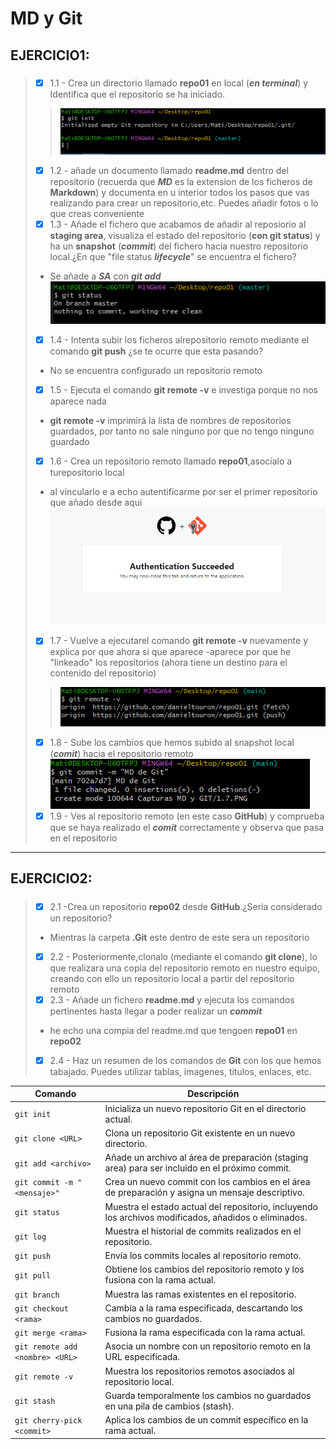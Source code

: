 #  __MD y Git__  

## EJERCICIO1:
##### 
>- [x] 1.1 - Crea un directorio llamado __repo01__ en local (***en terminal***) y Identifica que el repositorio se ha iniciado.
>>![no_se_ve_na_JAJA_Q_LOKO](./Capturas%20MD%20y%20GIT/1.1.PNG "JAJA Q LOKO")
>- [x] 1.2 - añade un documento llamado __readme.md__ dentro del repositorio (recuerda que ***MD*** es la extension de los ficheros de __Markdown__) y documenta en u interior todos los pasos que vas realizando para crear un repositorio,etc. Puedes añadir fotos o lo que creas conveniente
>- [x] 1.3 - Añade el fichero que acabamos de añadir al reposiorio al __staging area__, visualiza el estado del repositorio (__con git status__) y ha un __snapshot__ (***commit***) del fichero hacia nuestro repositorio local.¿En que "file status ***lifecycle***" se encuentra el fichero?
> + Se añade a ***SA*** con ***git add***
![no_se_ve_na_JAJA_Q_LOKO](./Capturas%20MD%20y%20GIT/1.3.PNG "JAJA Q LOKO")
>- [x] 1.4 - Intenta subir los ficheros alrepositorio remoto mediante el comando __git push__ ¿se te ocurre que esta pasando?
>
>- No se encuentra configurado un repositorio remoto
>
>- [x] 1.5 - Ejecuta el comando __git remote -v__ e investiga porque no nos aparece nada
>- __git remote -v__ imprimirá la lista de nombres de repositorios guardados, por tanto no sale ninguno por que no tengo ninguno guardado
>- [x] 1.6 - Crea un repositorio remoto llamado __repo01__,asocialo a turepositorio local
>- al vincularlo e a echo autentificarme por ser el primer repositorio que añado desde aqui
>![no_se_ve_na_JAJA_Q_LOKO](./Capturas%20MD%20y%20GIT/1.6.PNG "JAJA Q LOKO")
>- [x] 1.7 - Vuelve a ejecutarel comando __git remote -v__ nuevamente y explica por que ahora si que aparece
>-aparece por que he "linkeado" los repositorios (ahora tiene un destino para el contenido del repositorio)
>>![no_se_ve_na_JAJA_Q_LOKO](./Capturas%20MD%20y%20GIT/1.7.PNG "JAJA Q LOKO")
>- [x] 1.8 - Sube los cambios que hemos subido al snapshot local (***comit***) hacia el repositorio remoto
>![no_se_ve_na_JAJA_Q_LOKO](./Capturas%20MD%20y%20GIT/1.8.PNG "JAJA Q LOKO")
>- [x] 1.9 - Ves al repositorio remoto (en este caso __GitHub__) y comprueba que se haya realizado el ***comit*** correctamente y observa que pasa en el repositorio 
___
## EJERCICIO2:
##### 

>- [x] 2.1 -Crea un repositorio __repo02__ desde __GitHub__.¿Seria considerado un repositorio?
> - Mientras la carpeta __.Git__ este dentro de este sera un repositorio
>- [x] 2.2 - Posteriormente,clonalo (mediante el comando __git clone__), lo que realizara una copia del repositorio remoto en nuestro equipo, creando con ello un repositorio local a partir del repositorio remoto
>- [x] 2.3 - Añade un fichero __readme.md__ y ejecuta los comandos pertinentes hasta llegar a poder realizar un ***commit***
>- he echo una compia del readme.md que tengoen __repo01__ en __repo02__
>- [x] 2.4 - Haz un resumen de los comandos de __Git__ con los que hemos tabajado. Puedes utilizar tablas, imagenes, titulos, enlaces, etc.


| Comando | Descripción |
| ------- | ----------- |
| `git init` | Inicializa un nuevo repositorio Git en el directorio actual. |
| `git clone <URL>` | Clona un repositorio Git existente en un nuevo directorio. |
| `git add <archivo>` | Añade un archivo al área de preparación (staging area) para ser incluido en el próximo commit. |
| `git commit -m "<mensaje>"` | Crea un nuevo commit con los cambios en el área de preparación y asigna un mensaje descriptivo. |
| `git status` | Muestra el estado actual del repositorio, incluyendo los archivos modificados, añadidos o eliminados. |
| `git log` | Muestra el historial de commits realizados en el repositorio. |
| `git push` | Envía los commits locales al repositorio remoto. |
| `git pull` | Obtiene los cambios del repositorio remoto y los fusiona con la rama actual. |
| `git branch` | Muestra las ramas existentes en el repositorio. |
| `git checkout <rama>` | Cambia a la rama especificada, descartando los cambios no guardados. |
| `git merge <rama>` | Fusiona la rama especificada con la rama actual. |
| `git remote add <nombre> <URL>` | Asocia un nombre con un repositorio remoto en la URL especificada. |
| `git remote -v` | Muestra los repositorios remotos asociados al repositorio local. |
| `git stash` | Guarda temporalmente los cambios no guardados en una pila de cambios (stash). |
| `git cherry-pick <commit>` | Aplica los cambios de un commit específico en la rama actual. |
